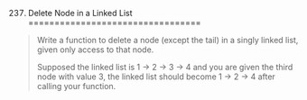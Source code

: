 237. Delete Node in a Linked List
=================================

> Write a function to delete a node (except the tail) in a singly linked list, given only access to that node.
>
> Supposed the linked list is 1 -> 2 -> 3 -> 4 and you are given the third node with value 3, the linked list should become 1 -> 2 -> 4 after calling your function.
